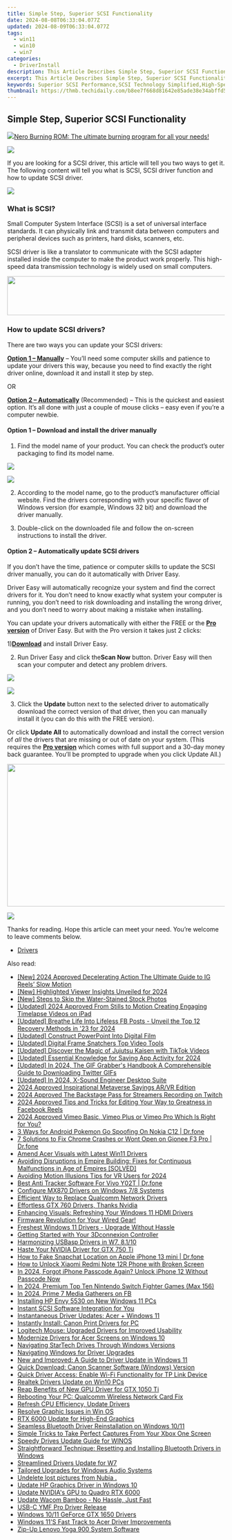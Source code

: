 ```yaml
---
title: Simple Step, Superior SCSI Functionality
date: 2024-08-08T06:33:04.077Z
updated: 2024-08-09T06:33:04.077Z
tags:
  - win11
  - win10
  - win7
categories:
  - DriverInstall
description: This Article Describes Simple Step, Superior SCSI Functionality
excerpt: This Article Describes Simple Step, Superior SCSI Functionality
keywords: Superior SCSI Performance,SCSI Technology Simplified,High-Speed Data Transfer SCSI,SCSI Storage Solutions,Enhanced SCSI Interface,Reliable Superior SCSI Devices,Advanced SCSI Systems
thumbnail: https://thmb.techidaily.com/b8ee7f668d81642e85ade38e34abffd540ab85d6f715874a1c53fa95c5d6dc9a.png
---
```


## Simple Step, Superior SCSI Functionality

<!-- affiliate ads begin -->
<a href="https://store.nero.com/order/checkout.php?PRODS=39694080&QTY=1&AFFILIATE=108875&CART=1"><img src="http://cdnwww.nero.com/nero-com-wAssets/img/banners/2023/nbr/fire/Screenshot_1red_gb.jpg" border="0">Nero Burning ROM:
The ultimate burning program for all your needs!</a>
<!-- affiliate ads end -->
![](https://images.drivereasy.com/wp-content/uploads/2019/04/4-1024x779.jpg)

 If you are looking for a SCSI driver, this article will tell you two ways to get it.  
 The following content will tell you what is SCSI, SCSI driver function and how to update SCSI driver.

<!-- affiliate ads begin -->
<a href="https://secure.2checkout.com/order/checkout.php?PRODS=3851655&QTY=1&AFFILIATE=108875&CART=1"><img src="http://www.aiseesoft.com/avangate/30p/banner.jpg" border="0"></a>
<!-- affiliate ads end -->
### What is SCSI?

 Small Computer System Interface (SCSI) is a set of universal interface standards. It can physically link and transmit data between computers and peripheral devices such as printers, hard disks, scanners, etc.

 SCSI driver is like a translator to communicate with the SCSI adapter installed inside the computer to make the product work properly. This high-speed data transmission technology is widely used on small computers.

<!-- affiliate ads begin -->
<a href="https://newchic.sjv.io/c/5597632/1659704/14420" target="_top" id="1659704"><img src="//a.impactradius-go.com/display-ad/14420-1659704" border="0" alt="" width="728" height="90"/></a><img height="0" width="0" src="https://imp.pxf.io/i/5597632/1659704/14420" style="position:absolute;visibility:hidden;" border="0" />
<!-- affiliate ads end -->
### How to update SCSI drivers?

There are two ways you can update your SCSI drivers:

[**Option 1 – Manually**](#op1) – You’ll need some computer skills and patience to update your drivers this way, because you need to find exactly the right driver online, download it and install it step by step.

OR

[**Option 2 – Automatically**](#op2) (Recommended) – This is the quickest and easiest option. It’s all done with just a couple of mouse clicks – easy even if you’re a computer newbie.

#### Option 1 – Download and install the driver manually

 1) Find the model name of your product. You can check the product’s outer packaging to find its model name.

<!-- affiliate ads begin -->
<a href="https://secure.2checkout.com/order/checkout.php?PRODS=3727260&QTY=1&AFFILIATE=108875&CART=1"><img src="http://www.aiseesoft.com/avangate/30p/banner.jpg" border="0"></a>
<!-- affiliate ads end -->
![](https://images.drivereasy.com/wp-content/uploads/2019/04/3-1024x779.jpg)

 2) According to the model name, go to the product’s manufacturer official website. Find the drivers corresponding with your specific flavor of Windows version (for example, Windows 32 bit) and download the driver manually.

 3) Double-click on the downloaded file and follow the on-screen instructions to install the driver.

#### Option 2 – Automatically update SCSI drivers

 If you don’t have the time, patience or computer skills to update the SCSI driver manually, you can do it automatically with Driver Easy.

 Driver Easy will automatically recognize your system and find the correct drivers for it. You don’t need to know exactly what system your computer is running, you don’t need to risk downloading and installing the wrong driver, and you don’t need to worry about making a mistake when installing.

 You can update your drivers automatically with either the FREE or the [**Pro version**](https://tools.techidaily.com/drivereasy/download/) of Driver Easy. But with the Pro version it takes just 2 clicks:

 1)[**Download**](https://tools.techidaily.com/drivereasy/download/) and install Driver Easy.

 2) Run Driver Easy and click the**Scan Now** button. Driver Easy will then scan your computer and detect any problem drivers.

<!-- affiliate ads begin -->
<a href="https://secure.2checkout.com/order/checkout.php?PRODS=4621764&QTY=1&AFFILIATE=108875&CART=1"><img src="https://www.x-mirage.com/x-mirage/img/page-home.jpg" border="0"></a>
<!-- affiliate ads end -->
![](https://images.drivereasy.com/wp-content/uploads/2019/04/Snap67-4.jpg)

 3) Click the **Update**  button next to the selected driver to automatically download the correct version of that driver, then you can manually install it (you can do this with the FREE version).

 Or click **Update All** to automatically download and install the correct version of _all_ the drivers that are missing or out of date on your system. (This requires the **[Pro version](https://tools.techidaily.com/drivereasy/download/)**  which comes with full support and a 30-day money back guarantee. You’ll be prompted to upgrade when you click Update All.)

<!-- affiliate ads begin -->
<a href="https://ursime.pxf.io/c/5597632/2092236/16384" target="_top" id="2092236"><img src="//a.impactradius-go.com/display-ad/16384-2092236" border="0" alt="" width="1920" height="329"/></a><img height="0" width="0" src="https://imp.pxf.io/i/5597632/2092236/16384" style="position:absolute;visibility:hidden;" border="0" />
<!-- affiliate ads end -->
![](https://images.drivereasy.com/wp-content/uploads/2019/04/Snap810.jpg)

 Thanks for reading. Hope this article can meet your need. You’re welcome to leave comments below.

* [Drivers](https://tools.techidaily.com/drivereasy/download/)

<ins class="adsbygoogle"
     style="display:block"
     data-ad-format="autorelaxed"
     data-ad-client="ca-pub-7571918770474297"
     data-ad-slot="1223367746"></ins>



<ins class="adsbygoogle"
     style="display:block"
     data-ad-client="ca-pub-7571918770474297"
     data-ad-slot="8358498916"
     data-ad-format="auto"
     data-full-width-responsive="true"></ins>

<span class="atpl-alsoreadstyle">Also read:</span>
<div><ul>
<li><a href="https://instagram-video-files.techidaily.com/new-2024-approved-decelerating-action-the-ultimate-guide-to-ig-reels-slow-motion/"><u>[New] 2024 Approved  Decelerating Action  The Ultimate Guide to IG Reels’ Slow Motion</u></a></li>
<li><a href="https://eaxpv-info.techidaily.com/new-highlighted-viewer-insights-unveiled-for-2024/"><u>[New] Highlighted Viewer Insights Unveiled for 2024</u></a></li>
<li><a href="https://extra-guidance.techidaily.com/new-steps-to-skip-the-water-stained-stock-photos/"><u>[New] Steps to Skip the Water-Stained Stock Photos</u></a></li>
<li><a href="https://remote-screen-capture.techidaily.com/updated-2024-approved-from-stills-to-motion-creating-engaging-timelapse-videos-on-ipad/"><u>[Updated] 2024 Approved  From Stills to Motion  Creating Engaging Timelapse Videos on iPad</u></a></li>
<li><a href="https://facebook-video-content.techidaily.com/updated-breathe-life-into-lifeless-fb-posts-unveil-the-top-12-recovery-methods-in-23-for-2024/"><u>[Updated] Breathe Life Into Lifeless FB Posts - Unveil the Top 12 Recovery Methods in '23 for 2024</u></a></li>
<li><a href="https://on-screen-recording.techidaily.com/updated-construct-powerpoint-into-digital-film/"><u>[Updated] Construct PowerPoint Into Digital Film</u></a></li>
<li><a href="https://screen-mirroring-recording.techidaily.com/updated-digital-frame-snatchers-top-video-tools/"><u>[Updated] Digital Frame Snatchers  Top Video Tools</u></a></li>
<li><a href="https://tiktok-clips.techidaily.com/updated-discover-the-magic-of-jujutsu-kaisen-with-tiktok-videos/"><u>[Updated] Discover the Magic of Jujutsu Kaisen with TikTok Videos</u></a></li>
<li><a href="https://screen-sharing-recording.techidaily.com/updated-essential-knowledge-for-saving-app-activity-for-2024/"><u>[Updated] Essential Knowledge for Saving App Activity for 2024</u></a></li>
<li><a href="https://twitter-videos.techidaily.com/updated-in-2024-the-gif-grabbers-handbook-a-comprehensible-guide-to-downloading-twitter-gifs/"><u>[Updated] In 2024, The GIF Grabber's Handbook  A Comprehensible Guide to Downloading Twitter GIFs</u></a></li>
<li><a href="https://digital-screen-recording.techidaily.com/updated-in-2024-x-sound-engineer-desktop-suite/"><u>[Updated] In 2024, X-Sound Engineer  Desktop Suite</u></a></li>
<li><a href="https://extra-guidance.techidaily.com/2024-approved-inspirational-metaverse-sayings-arvr-edition/"><u>2024 Approved  Inspirational Metaverse Sayings  AR/VR Edition</u></a></li>
<li><a href="https://video-screen-grab.techidaily.com/2024-approved-the-backstage-pass-for-streamers-recording-on-twitch/"><u>2024 Approved  The Backstage Pass for Streamers  Recording on Twitch</u></a></li>
<li><a href="https://facebook-clips.techidaily.com/2024-approved-tips-and-tricks-for-editing-your-way-to-greatness-in-facebook-reels/"><u>2024 Approved  Tips and Tricks for Editing Your Way to Greatness in Facebook Reels</u></a></li>
<li><a href="https://vimeo-videos.techidaily.com/2024-approved-vimeo-basic-vimeo-plus-or-vimeo-pro-which-is-right-for-you/"><u>2024 Approved  Vimeo Basic, Vimeo Plus or Vimeo Pro  Which Is Right for You?</u></a></li>
<li><a href="https://android-pokemon-go.techidaily.com/3-ways-for-android-pokemon-go-spoofing-on-nokia-c12-drfone-by-drfone-virtual-android/"><u>3 Ways for Android Pokemon Go Spoofing On Nokia C12 | Dr.fone</u></a></li>
<li><a href="https://howto.techidaily.com/7-solutions-to-fix-chrome-crashes-or-wont-open-on-gionee-f3-pro-drfone-by-drfone-fix-android-problems-fix-android-problems/"><u>7 Solutions to Fix Chrome Crashes or Wont Open on Gionee F3 Pro | Dr.fone</u></a></li>
<li><a href="https://driver-install.techidaily.com/amend-acer-visuals-with-latest-win11-drivers/"><u>Amend Acer Visuals with Latest Win11 Drivers</u></a></li>
<li><a href="https://win-solutions.techidaily.com/avoiding-disruptions-in-empire-building-fixes-for-continuous-malfunctions-in-age-of-empires-solved/"><u>Avoiding Disruptions in Empire Building: Fixes for Continuous Malfunctions in Age of Empires [SOLVED]</u></a></li>
<li><a href="https://extra-hints.techidaily.com/avoiding-motion-illusions-tips-for-vr-users-for-2024/"><u>Avoiding Motion Illusions  Tips for VR Users for 2024</u></a></li>
<li><a href="https://android-location-track.techidaily.com/best-anti-tracker-software-for-vivo-y02t-drfone-by-drfone-virtual-android/"><u>Best Anti Tracker Software For Vivo Y02T | Dr.fone</u></a></li>
<li><a href="https://driver-install.techidaily.com/configure-mx870-drivers-on-windows-78-systems/"><u>Configure MX870 Drivers on Windows 7/8 Systems</u></a></li>
<li><a href="https://driver-install.techidaily.com/efficient-way-to-replace-qualcomm-network-drivers/"><u>Efficient Way to Replace Qualcomm Network Drivers</u></a></li>
<li><a href="https://driver-install.techidaily.com/1720061772840-effortless-gtx-760-drivers-thanks-nvidia/"><u>Effortless GTX 760 Drivers, Thanks Nvidia</u></a></li>
<li><a href="https://driver-install.techidaily.com/enhancing-visuals-refreshing-your-windows-11-hdmi-drivers/"><u>Enhancing Visuals: Refreshing Your Windows 11 HDMI Drivers</u></a></li>
<li><a href="https://driver-install.techidaily.com/firmware-revolution-for-your-wired-gear/"><u>Firmware Revolution for Your Wired Gear!</u></a></li>
<li><a href="https://driver-install.techidaily.com/freshest-windows-11-drivers-upgrade-without-hassle/"><u>Freshest Windows 11 Drivers - Upgrade Without Hassle</u></a></li>
<li><a href="https://driver-install.techidaily.com/getting-started-with-your-3dconnexion-controller/"><u>Getting Started with Your 3Dconnexion Controller</u></a></li>
<li><a href="https://driver-install.techidaily.com/harmonizing-usbasp-drivers-in-w7-8110/"><u>Harmonizing USBasp Drivers in W7, 8.1/10</u></a></li>
<li><a href="https://driver-install.techidaily.com/haste-your-nvidia-driver-for-gtx-750-ti/"><u>Haste Your NVIDIA Driver for GTX 750 Ti</u></a></li>
<li><a href="https://location-social.techidaily.com/how-to-fake-snapchat-location-on-apple-iphone-13-mini-drfone-by-drfone-virtual-ios/"><u>How to Fake Snapchat Location on Apple iPhone 13 mini | Dr.fone</u></a></li>
<li><a href="https://unlock-android.techidaily.com/how-to-unlock-xiaomi-redmi-note-12r-phone-with-broken-screen-by-drfone-android/"><u>How to Unlock Xiaomi Redmi Note 12R Phone with Broken Screen</u></a></li>
<li><a href="https://ios-unlock.techidaily.com/in-2024-forgot-iphone-passcode-again-unlock-iphone-12-without-passcode-now-by-drfone-ios/"><u>In 2024, Forgot iPhone Passcode Again? Unlock iPhone 12 Without Passcode Now</u></a></li>
<li><a href="https://desktop-recording.techidaily.com/in-2024-premium-top-ten-nintendo-switch-fighter-games-max-156/"><u>In 2024, Premium Top Ten Nintendo Switch Fighter Games (Max 156)</u></a></li>
<li><a href="https://facebook-video-content.techidaily.com/in-2024-prime-7-media-gatherers-on-fb/"><u>In 2024, Prime 7 Media Gatherers on FB</u></a></li>
<li><a href="https://driver-install.techidaily.com/installing-hp-envy-5530-on-new-windows-11-pcs/"><u>Installing HP Envy 5530 on New Windows 11 PCs</u></a></li>
<li><a href="https://driver-install.techidaily.com/instant-scsi-software-integration-for-you/"><u>Instant SCSI Software Integration for You</u></a></li>
<li><a href="https://driver-install.techidaily.com/instantaneous-driver-updates-acer-plus-windows-11/"><u>Instantaneous Driver Updates: Acer + Windows 11</u></a></li>
<li><a href="https://driver-install.techidaily.com/instantly-install-canon-print-drivers-for-pc/"><u>Instantly Install: Canon Print Drivers for PC</u></a></li>
<li><a href="https://driver-install.techidaily.com/logitech-mouse-upgraded-drivers-for-improved-usability/"><u>Logitech Mouse: Upgraded Drivers for Improved Usability</u></a></li>
<li><a href="https://driver-install.techidaily.com/modernize-drivers-for-acer-screens-on-windows-10/"><u>Modernize Drivers for Acer Screens on Windows 10</u></a></li>
<li><a href="https://driver-install.techidaily.com/navigating-startech-drives-through-windows-versions/"><u>Navigating StarTech Drives Through Windows Versions</u></a></li>
<li><a href="https://driver-install.techidaily.com/navigating-windows-for-driver-upgrades/"><u>Navigating Windows for Driver Upgrades</u></a></li>
<li><a href="https://driver-install.techidaily.com/new-and-improved-a-guide-to-driver-update-in-windows-11/"><u>New and Improved: A Guide to Driver Update in Windows 11</u></a></li>
<li><a href="https://driver-install.techidaily.com/quick-download-canon-scanner-software-windows-version/"><u>Quick Download: Canon Scanner Software (Windows) Version</u></a></li>
<li><a href="https://driver-install.techidaily.com/quick-driver-access-enable-wi-fi-functionality-for-tp-link-device/"><u>Quick Driver Access: Enable Wi-Fi Functionality for TP Link Device</u></a></li>
<li><a href="https://driver-install.techidaily.com/realtek-drivers-update-on-win10-pcs/"><u>Realtek Drivers Update on Win10 PCs</u></a></li>
<li><a href="https://driver-install.techidaily.com/reap-benefits-of-new-gpu-driver-for-gtx-1050-ti/"><u>Reap Benefits of New GPU Driver for GTX 1050 Ti</u></a></li>
<li><a href="https://driver-install.techidaily.com/rebooting-your-pc-qualcomm-wireless-network-card-fix/"><u>Rebooting Your PC: Qualcomm Wireless Network Card Fix</u></a></li>
<li><a href="https://driver-install.techidaily.com/refresh-cpu-efficiency-update-drivers/"><u>Refresh CPU Efficiency, Update Drivers</u></a></li>
<li><a href="https://driver-install.techidaily.com/resolve-graphic-issues-in-win-os/"><u>Resolve Graphic Issues in Win OS</u></a></li>
<li><a href="https://driver-install.techidaily.com/rtx-6000-update-for-high-end-graphics/"><u>RTX 6000 Update for High-End Graphics</u></a></li>
<li><a href="https://driver-install.techidaily.com/seamless-bluetooth-driver-reinstallation-on-windows-1011/"><u>Seamless Bluetooth Driver Reinstallation on Windows 10/11</u></a></li>
<li><a href="https://techtrends.techidaily.com/simple-tricks-to-take-perfect-captures-from-your-xbox-one-screen/"><u>Simple Tricks to Take Perfect Captures From Your Xbox One Screen</u></a></li>
<li><a href="https://driver-install.techidaily.com/speedy-drives-update-guide-for-winos/"><u>Speedy Drives Update Guide for WINOS</u></a></li>
<li><a href="https://driver-install.techidaily.com/straightforward-technique-resetting-and-installing-bluetooth-drivers-in-windows/"><u>Straightforward Technique: Resetting and Installing Bluetooth Drivers in Windows</u></a></li>
<li><a href="https://driver-install.techidaily.com/streamlined-drivers-update-for-w7/"><u>Streamlined Drivers Update for W7</u></a></li>
<li><a href="https://driver-install.techidaily.com/tailored-upgrades-for-windows-audio-systems/"><u>Tailored Upgrades for Windows Audio Systems</u></a></li>
<li><a href="https://techidaily.com/undelete-lost-pictures-from-nubia-by-fonelab-android-recover-pictures/"><u>Undelete lost pictures from Nubia .</u></a></li>
<li><a href="https://driver-install.techidaily.com/update-hp-graphics-driver-in-windows-10/"><u>Update HP Graphics Driver in Windows 10</u></a></li>
<li><a href="https://driver-install.techidaily.com/update-nvidias-gpu-to-quadro-rtx-6000/"><u>Update NVIDIA's GPU to Quadro RTX 6000</u></a></li>
<li><a href="https://driver-install.techidaily.com/1720063384321-update-wacom-bamboo-no-hassle-just-fast/"><u>Update Wacom Bamboo - No Hassle, Just Fast</u></a></li>
<li><a href="https://driver-install.techidaily.com/usb-c-ymf-pro-driver-release/"><u>USB-C YMF Pro Driver Release</u></a></li>
<li><a href="https://driver-install.techidaily.com/windows-1011-geforce-gtx-1650-drivers/"><u>Windows 10/11 GeForce GTX 1650 Drivers</u></a></li>
<li><a href="https://driver-install.techidaily.com/windows-11s-fast-track-to-acer-driver-improvements/"><u>Windows 11'S Fast Track to Acer Driver Improvements</u></a></li>
<li><a href="https://driver-install.techidaily.com/zip-up-lenovo-yoga-900-system-software/"><u>Zip-Up Lenovo Yoga 900 System Software</u></a></li>
</ul></div>
